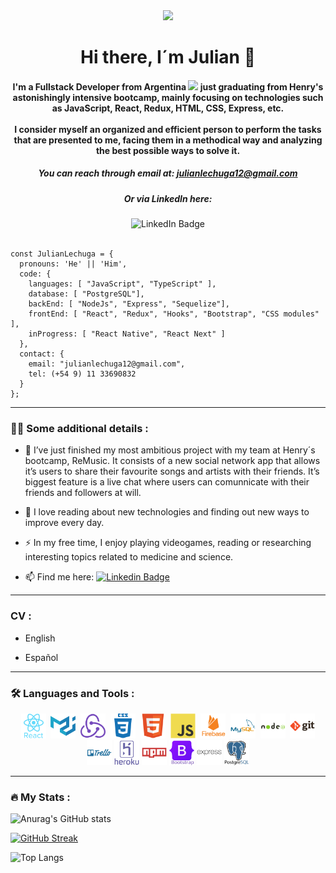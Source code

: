 <div id="header" align="center">
  <img src="https://media.giphy.com/media/gjrYDwbjnK8x36xZIO/giphy.gif" width="270"/>
  <div id="badges">
    <h1> Hi there, I´m Julian 👋 </h1> 
    <h4>
      I'm a Fullstack Developer from Argentina <img src="https://media.giphy.com/media/WUlplcMpOCEmTGBtBW/giphy.gif" width="30">  just graduating from Henry's astonishingly intensive bootcamp, mainly focusing on technologies such as JavaScript, React, Redux, HTML,  CSS, Express, etc.
      <br/> <br/>
      I consider myself an organized and efficient person to perform the tasks that are presented to me, facing them in a methodical way and analyzing the best possible ways to solve it.
</h4>
    <h5> You can reach through email at: <a href="MAILTO:julianlechuga12@gmail.com"> julianlechuga12@gmail.com </a></h5>
    <h5> Or via LinkedIn here:</h5>
    <img src="https://img.shields.io/badge/LinkedIn-blue?style=for-the-badge&logo=linkedin&logoColor=white" alt="LinkedIn Badge"/>
</div>
  <img src="https://komarev.com/ghpvc/?username=JulianLechuga&style=flat-square&color=blue" alt=""/>
</div>

    const JulianLechuga = {
      pronouns: 'He' || 'Him',
      code: {
        languages: [ "JavaScript", "TypeScript" ],
        database: [ "PostgreSQL"],
        backEnd: [ "NodeJs", "Express", "Sequelize"],
        frontEnd: [ "React", "Redux", "Hooks", "Bootstrap", "CSS modules" ],
        inProgress: [ "React Native", "React Next" ]
      },
      contact: {
        email: "julianlechuga12@gmail.com",
        tel: (+54 9) 11 33690832
      }
    };

---

### :man_technologist: Some additional details :

- :telescope: I’ve just finished my most ambitious project with my team at Henry´s bootcamp, ReMusic. It consists of a new social network app that allows it’s users to share their favourite songs and artists with their friends. It’s biggest feature is a live chat where users can comunnicate with their friends and followers at will.

- :seedling: I love reading about new technologies and finding out new ways to improve every day.

- :zap: In my free time, I enjoy playing videogames, reading or researching interesting topics related to medicine and science.

- :mailbox: Find me here: [![Linkedin Badge](https://img.shields.io/badge/-Julian-blue?style=flat&logo=Linkedin&logoColor=white)](https://www.linkedin.com/in/julian-lechuga)

---

### CV : 

- <a> English </a>

- <a> Español </a>

---

### :hammer_and_wrench: Languages and Tools :
<div align="center">
  <img src="https://github.com/devicons/devicon/blob/master/icons/react/react-original-wordmark.svg" title="React" alt="React" width="40" height="40"/>&nbsp;
  <img src="https://github.com/devicons/devicon/blob/master/icons/materialui/materialui-original.svg" title="Material UI" alt="Material UI" width="40" height="40"/>&nbsp;
  <img src="https://github.com/devicons/devicon/blob/master/icons/redux/redux-original.svg" title="Redux" alt="Redux " width="40" height="40"/>&nbsp;
  <img src="https://github.com/devicons/devicon/blob/master/icons/css3/css3-plain-wordmark.svg"  title="CSS3" alt="CSS" width="40" height="40"/>&nbsp;
  <img src="https://github.com/devicons/devicon/blob/master/icons/html5/html5-original.svg" title="HTML5" alt="HTML" width="40" height="40"/>&nbsp;
  <img src="https://github.com/devicons/devicon/blob/master/icons/javascript/javascript-original.svg" title="JavaScript" alt="JavaScript" width="40" height="40"/>&nbsp;
  <img src="https://github.com/devicons/devicon/blob/master/icons/firebase/firebase-plain-wordmark.svg" title="Firebase" alt="Firebase" width="40" height="40"/>&nbsp;
  <img src="https://github.com/devicons/devicon/blob/master/icons/mysql/mysql-original-wordmark.svg" title="MySQL"  alt="MySQL" width="40" height="40"/>&nbsp;
  <img src="https://github.com/devicons/devicon/blob/master/icons/nodejs/nodejs-original-wordmark.svg" title="NodeJS" alt="NodeJS" width="40" height="40"/>&nbsp;
  <img src="https://github.com/devicons/devicon/blob/master/icons/git/git-original-wordmark.svg" title="Git" **alt="Git" width="40" height="40"/>
  <img src="https://github.com/devicons/devicon/blob/master/icons/trello/trello-plain-wordmark.svg" title="Trello" **alt="Trello" width="40" height="40"/>
  <img src="https://github.com/devicons/devicon/blob/master/icons/heroku/heroku-original-wordmark.svg" title="Heroku" **alt="Heroku" width="40" height="40"/>
  <img src="https://github.com/devicons/devicon/blob/master/icons/npm/npm-original-wordmark.svg" title="npm" **alt="npm" width="40" height="40"/>
  <img src="https://github.com/devicons/devicon/blob/master/icons/bootstrap/bootstrap-original-wordmark.svg" title="bootstrap" **alt="bootstrap" width="40" height="40"/>
  <img src="https://github.com/devicons/devicon/blob/master/icons/express/express-original-wordmark.svg" title="express" **alt="express" width="40" height="40"/>
  <img src="https://github.com/devicons/devicon/blob/master/icons/postgresql/postgresql-original-wordmark.svg" title="postgresql" **alt="postgresql" width="40" height="40"/>
</div>

---

### :fire: My Stats :
![Anurag's GitHub stats](https://github-readme-stats.vercel.app/api?username=JulianLechuga&show_icons=true&theme=dark)

[![GitHub Streak](http://github-readme-streak-stats.herokuapp.com?user=JulianLechuga&theme=dark&background=000000)](https://git.io/streak-stats)

![Top Langs](https://github-readme-stats.vercel.app/api/top-langs/?username=JulianLechuga&layout=compact&theme=vision-friendly-dark)


<!--
**JulianLechuga/JulianLechuga** is a ✨ _special_ ✨ repository because its `README.md` (this file) appears on your GitHub profile.

Here are some ideas to get you started:

- 🔭 I’m currently working on ...
- 🌱 I’m currently learning ...
- 👯 I’m looking to collaborate on ...
- 🤔 I’m looking for help with ...
- 💬 Ask me about ...
- 📫 How to reach me: ...
- 😄 Pronouns: ...
- ⚡ Fun fact: ...
-->
